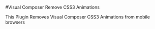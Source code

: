 #Visual Composer Remove CSS3 Animations

This Plugin Removes Visual Composer CSS3 Animations from mobile browsers
